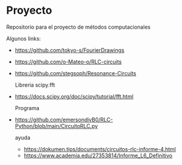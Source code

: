 # Proyecto
Repositorio para el proyecto de métodos computacionales

Algunos links:
* https://github.com/tokyo-s/FourierDrawings
* https://github.com/o-Mateo-o/RLC-circuits
* https://github.com/stegsoph/Resonance-Circuits
  
  Libreria scipy.fft
* https://docs.scipy.org/doc/scipy/tutorial/fft.html

  Programa
* https://github.com/emersondivB0/RLC-Python/blob/main/CircuitoRLC.py


  ayuda
  * https://dokumen.tips/documents/circuitos-rlc-informe-4.html
  * https://www.academia.edu/27353814/Informe_L6_Definitivo

